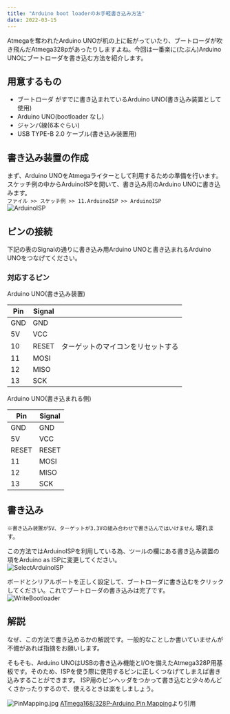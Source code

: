 ```yaml
---
title: "Arduino boot loaderのお手軽書き込み方法"
date: 2022-03-15
---
```


Atmegaを奪われたArduino UNOが机の上に転がっていたり、ブートローダが吹き飛んだAtmega328pがあったりしますよね。今回は一番楽に(たぶん)Arduino UNOにブートローダを書き込む方法を紹介します。  


## 用意するもの
- ブートローダ がすでに書き込まれているArduino UNO(書き込み装置として使用)
- Arduino UNO(bootloader なし)
- ジャンパ線(6本ぐらい)
- USB TYPE-B 2.0 ケーブル(書き込み装置用)

## 書き込み装置の作成  

まず、Arduino UNOをAtmegaライターとして利用するための準備を行います。  
スケッチ例の中からArduinoISPを開いて、書き込み用のArduino UNOに書き込みます。  
`ファイル >> スケッチ例 >> 11.ArduinoISP >> ArduinoISP`  
![ArduinoISP](https://imgur.com/xlMQ3V6.jpg)

## ピンの接続

下記の表のSignalの通りに書き込み用Arduino UNOと書き込まれるArduino UNOをつなげてください。  


### 対応するピン    
Arduino UNO(書き込み装置)  

| Pin | Signal |                                    |
| --- | ---    | ---                                |
| GND | GND    |                                    |
| 5V  | VCC    |                                    |
| 10  | RESET  | ターゲットのマイコンをリセットする |
| 11  | MOSI   |                                    |
| 12  | MISO   |                                    |
| 13  | SCK    |                                    |

Arduino UNO(書き込まれる側)  

| Pin   | Signal |
| ---   | ---    |
| GND   | GND    |
| 5V    | VCC    |
| RESET | RESET  |
| 11    | MOSI   |
| 12    | MISO   |
| 13    | SCK    |

## 書き込み

`※書き込み装置が5V、ターゲットが3.3Vの組み合わせで書き込んではいけません` 壊れます。


この方法ではArduinoISPを利用している為、ツールの欄にある書き込み装置の項をArduino as ISPに変更してください。  
![SelectArduinoISP](https://imgur.com/Q0iK752.jpg)  

ボードとシリアルポートを正しく設定して、ブートローダに書き込むをクリックしてください。これでブートローダの書き込みは完了です。  
![WriteBootloader](https://imgur.com/l6ATgsw.jpg)  

## 解説
なぜ、この方法で書き込めるかの解説です。一般的なことしか書いていませんが不備があれば指摘をお願いします。  

そもそも、Arduino UNOはUSBの書き込み機能とI/Oを備えたAtmega328P用基板です。そのため、ISPを使う際に使用するピンに正しくつなげてしまえば書き込みすることができます。  ISP用のピンヘッダをつかって書き込むと少々めんどくさかったりするので、使えるときは楽をしましょう。

![PinMapping.jpg](https://imgur.com/UuAPJtQ.jpg)
[ATmega168/328P-Arduino Pin Mapping](https://docs.arduino.cc/hacking/hardware/PinMapping168?isogp=false)より引用


